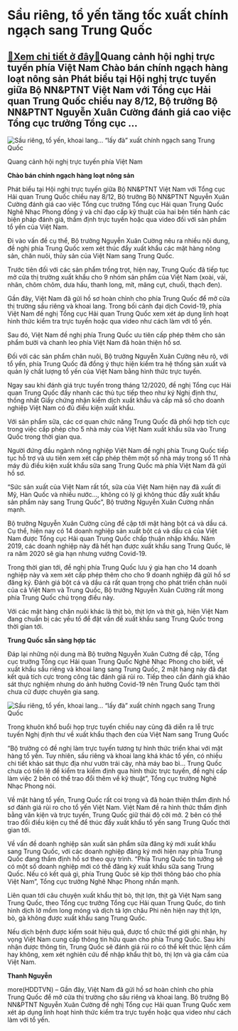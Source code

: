 Sầu riêng, tổ yến tăng tốc xuất chính ngạch sang Trung Quốc
===========================================================

[:gift:Xem chi tiết ở đây:gift:](https://hddtvn.com/sau-rieng-to-yen-tang-toc-xuat-chinh-ngach-sang-trung-quoc/)Quang cảnh hội nghị trực tuyến phía Việt Nam Chào bán chính ngạch hàng loạt nông sản Phát biểu tại Hội nghị trực tuyến giữa Bộ NN&PTNT Việt Nam với Tổng cục Hải quan Trung Quốc chiều nay 8/12, Bộ trưởng Bộ NN&PTNT Nguyễn Xuân Cường đánh giá cao việc Tổng cục trưởng Tổng cục …
------------------------------------------------------------------------------------------------------------------------------------------------------------------------------------------------------------------------------------------------------------------------------------





![Sầu riêng, tổ yến, khoai lang… “lấy đà” xuất chính ngạch sang Trung Quốc](https://hddtvn.com/wp-content/uploads/2021/01/3014_hYp_trYc_tuyYn_1.jpg "Sầu riêng, tổ yến, khoai lang… “lấy đà” xuất chính ngạch sang Trung Quốc")


Quang cảnh hội nghị trực tuyến phía Việt Nam



**Chào bán chính ngạch hàng loạt nông sản**


Phát biểu tại Hội nghị trực tuyến giữa Bộ NN&PTNT Việt Nam với Tổng cục Hải quan Trung Quốc chiều nay 8/12, Bộ trưởng Bộ NN&PTNT Nguyễn Xuân Cường đánh giá cao việc Tổng cục trưởng Tổng cục Hải quan Trung Quốc Nghê Nhạc Phong đồng ý và chỉ đạo cấp kỹ thuật của hai bên tiến hành các biện pháp đánh giá, thẩm định trực tuyến hoặc qua video đối với sản phẩm tổ yến của Việt Nam.


Đi vào vấn đề cụ thể, Bộ trưởng Nguyễn Xuân Cường nêu ra nhiều nội dung, đề nghị phía Trung Quốc xem xét thúc đẩy xuất khẩu các mặt hàng nông sản, chăn nuôi, thủy sản của Việt Nam sang Trung Quốc.


Trước tiên đối với các sản phẩm trồng trọt, hiện nay, Trung Quốc đã tiếp tục mở cửa thị trường xuất khẩu cho 9 nhóm sản phẩm của Việt Nam (xoài, vải, nhãn, chôm chôm, dưa hấu, thanh long, mít, măng cụt, chuối, thạch đen).


Gần đây, Việt Nam đã gửi hồ sơ hoàn chỉnh cho phía Trung Quốc để mở cửa thị trường sầu riêng và khoai lang. Trong bối cảnh đại dịch Covid-19, phía Việt Nam đề nghị Tổng cục Hải quan Trung Quốc xem xét áp dụng linh hoạt hình thức kiểm tra trực tuyến hoặc qua video như cách làm với tổ yến.


Sau đó, Việt Nam đề nghị phía Trung Quốc ưu tiên cấp phép thêm cho sản phẩm bưởi và chanh leo phía Việt Nam đã hoàn thiện hồ sơ.


Đối với các sản phẩm chăn nuôi, Bộ trưởng Nguyễn Xuân Cường nêu rõ, với tổ yến, phía Trung Quốc đã đồng ý thực hiện kiểm tra hệ thống sản xuất và quản lý chất lượng tổ yến của Việt Nam bằng hình thức trực tuyến.


Ngay sau khi đánh giá trực tuyến trong tháng 12/2020, đề nghị Tổng cục Hải quan Trung Quốc đẩy nhanh các thủ tục tiếp theo như ký Nghị định thư, thống nhất Giấy chứng nhận kiểm dịch xuất khẩu và cấp mã số cho doanh nghiệp Việt Nam có đủ điều kiện xuất khẩu.


Với sản phẩm sữa, các cơ quan chức năng Trung Quốc đã phối hợp tích cực trong việc cấp phép cho 5 nhà máy của Việt Nam xuất khẩu sữa vào Trung Quốc trong thời gian qua.


Người đứng đầu ngành nông nghiệp Việt Nam đề nghị phía Trung Quốc tiếp tục hỗ trợ và ưu tiên xem xét cấp phép thêm một số nhà máy trong số 11 nhà máy đủ điều kiện xuất khẩu sữa sang Trung Quốc mà phía Việt Nam đã gửi hồ sơ.


“Sức sản xuất của Việt Nam rất tốt, sữa của Việt Nam hiện nay đã xuất đi Mỹ, Hàn Quốc và nhiều nước…, không có lý gì không thúc đẩy xuất khẩu sản phẩm này sang Trung Quốc”, Bộ trưởng Nguyễn Xuân Cường nhấn mạnh.


Bộ trưởng Nguyễn Xuân Cường cũng đề cập tới mặt hàng bột cá và dầu cá. Cụ thể, hiện nay có 14 doanh nghiệp sản xuất bột cá và dầu cá của Việt Nam được Tổng cục Hải quan Trung Quốc chấp thuận nhập khẩu. Năm 2019, các doanh nghiệp này đã hết hạn được xuất khẩu sang Trung Quốc, lẽ ra năm 2020 sẽ gia hạn nhưng vướng Covid-19.


Trong thời gian tới, đề nghị phía Trung Quốc lưu ý gia hạn cho 14 doanh nghiệp này và xem xét cấp phép thêm cho cho 9 doanh nghiệp đã gửi hồ sơ đăng ký. Đánh giá bột cá và dầu cá rất quan trọng cho phát triển chăn nuôi của cả Việt Nam và Trung Quốc, Bộ trưởng Nguyễn Xuân Cường rất mong phía Trung Quốc chú trọng điều này.


Với các mặt hàng chăn nuôi khác là thịt bò, thịt lợn và thịt gà, hiện Việt Nam đang chuẩn bị các yếu tố để đặt vấn đề xuất khẩu sang Trung Quốc trong thời gian tới.


**Trung Quốc sẵn sàng hợp tác**


Đáp lại những nội dung mà Bộ trưởng Nguyễn Xuân Cường đề cập, Tổng cục trưởng Tổng cục Hải quan Trung Quốc Nghê Nhạc Phong cho biết, về xuất khẩu sầu riêng và khoai lang sang Trung Quốc, 2 mặt hàng này đã đạt kết quả tích cực trong công tác đánh giá rủi ro. Tiếp theo cần đánh giá khảo sát thực nghiệm nhưng do ảnh hưởng Covid-19 nên Trung Quốc tạm thời chưa cử được chuyên gia sang.





![Sầu riêng, tổ yến, khoai lang… “lấy đà” xuất chính ngạch sang Trung Quốc](https://hddtvn.com/wp-content/uploads/2021/01/3005_hYp_trYc_tuyYn.jpg "Sầu riêng, tổ yến, khoai lang… “lấy đà” xuất chính ngạch sang Trung Quốc")


Trong khuôn khổ buổi họp trực tuyến chiều nay cũng đã diễn ra lễ trực tuyến Nghị định thư về xuất khẩu thạch đen của Việt Nam sang Trung Quốc



“Bộ trưởng có đề nghị làm trực tuyến tương tự hình thức triển khai với mặt hàng tổ yến. Tuy nhiên, sầu riêng và khoai lang khá khác tổ yến, có nhiều chi tiết khảo sát thực địa như vườn trái cây, nhà máy bao bì… Trung Quốc chưa có tiền lệ để kiểm tra kiểm định qua hình thức trực tuyến, đề nghị cấp làm việc 2 bên có thể trao đổi thêm về kỹ thuật”, Tổng cục trưởng Nghê Nhạc Phong nói.


Về mặt hàng tổ yến, Trung Quốc rất coi trọng và đã hoàn thiện thẩm định hồ sơ đánh giá rủi ro cho tổ yến Việt Nam. Việt Nam đề ra hình thức thẩm định bằng văn kiện và trực tuyến, Trung Quốc giữ thái độ cởi mở. 2 bên có thể trao đổi điều kiện cụ thể để thúc đẩy xuất khẩu tổ yến sang Trung Quốc thời gian tới.


Về vấn đề doanh nghiệp sản xuất sản phẩm sữa đăng ký mới xuất khẩu sang Trung Quốc, với các doanh nghiệp đăng ký mới hiện nay phía Trung Quốc đang thẩm định hồ sơ theo quy trình. “Phía Trung Quốc tin tưởng sẽ có một số doanh nghiệp mới có thể đăng ký xuất khẩu sữa sang Trung Quốc. Nếu có kết quả gì, phía Trung Quôc sẽ kịp thời thông báo cho phía Việt Nam”, Tổng cục trưởng Nghê Nhạc Phong nhấn mạnh.


Liên quan tới câu chuyện xuất khẩu thịt bò, thịt lợn, thịt gà Việt Nam sang Trung Quốc, theo Tổng cục trưởng Tổng cục Hải quan Trung Quốc, do tình hình dịch lở mồm long móng và dịch tả lợn châu Phi nên hiện nay thịt lợn, bò, gà không được xuất khẩu sang Trung Quốc.


Nếu dịch bệnh được kiểm soát hiệu quả, được tổ chức thế giới ghi nhận, hy vọng Việt Nam cung cấp thông tin hữu quan cho phía Trung Quốc. Sau khi nhận được thông tin, Trung Quốc sẽ đánh giá rủi ro có thể kết thúc lệnh cấm hay không, xem xét nghiên cứu để nhập khẩu thịt bò, thị lợn và gia cầm của Việt Nam.




**Thanh Nguyễn**



more(HDDTVN) – Gần đây, Việt Nam đã gửi hồ sơ hoàn chỉnh cho phía Trung Quốc để mở cửa thị trường cho sầu riêng và khoai lang. Bộ trưởng Bộ NN&PTNT Nguyễn Xuân Cường đề nghị Tổng cục Hải quan Trung Quốc xem xét áp dụng linh hoạt hình thức kiểm tra trực tuyến hoặc qua video như cách làm với tổ yến.

